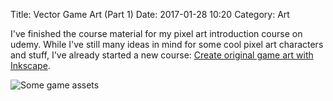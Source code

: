 Title: Vector Game Art (Part 1)
Date: 2017-01-28 10:20
Category: Art

I've finished the course material for my pixel art introduction course on udemy. While I've still many ideas in mind for some cool pixel art characters and stuff, I've already started a new course: [Create original game art with Inkscape](https://www.udemy.com/game-art-with-inkscape/).

![Some game assets]({filename}/images/game_assets.png)